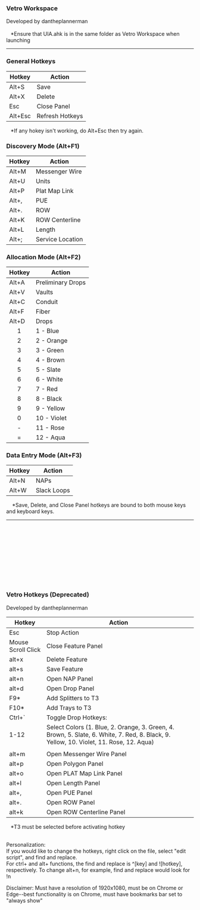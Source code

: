 <h3>Vetro Workspace</h3>
Developed by dantheplannerman
<br>
<br>&nbsp;&nbsp; *Ensure that UIA.ahk is in the same folder as Vetro Workspace when launching

---------------------------------------------------------------------------

### General Hotkeys
| Hotkey  | Action          |
|---------|-----------------|
| Alt+S  | Save            |
| Alt+X   | Delete          |
| Esc     | Close Panel     |
| Alt+Esc | Refresh Hotkeys |

&nbsp;&nbsp; *If any hokey isn't working, do Alt+Esc then try again.
### Discovery Mode (Alt+F1)
| Hotkey  | Action                  |
|---------|-------------------------|
| Alt+M   | Messenger Wire          |
| Alt+U   | Units                   |
| Alt+P   | Plat Map Link           |
| Alt+,   | PUE                     |
| Alt+.   | ROW                     |
| Alt+K   | ROW Centerline          |
| Alt+L   | Length                  |
| Alt+;   | Service Location        |

### Allocation Mode (Alt+F2)
| Hotkey  | Action                 |
|---------|------------------------|
| Alt+A   | Preliminary Drops      |
| Alt+V   | Vaults                 |
| Alt+C   | Conduit                |
| Alt+F   | Fiber                  |
| Alt+D   | Drops                  |
|&nbsp;&nbsp;&nbsp;&nbsp;&nbsp;1         | 1 - Blue             |
|&nbsp;&nbsp;&nbsp;&nbsp;&nbsp;2         | 2 - Orange           |
|&nbsp;&nbsp;&nbsp;&nbsp;&nbsp;3         | 3 - Green            |
|&nbsp;&nbsp;&nbsp;&nbsp;&nbsp;4         | 4 - Brown            |
|&nbsp;&nbsp;&nbsp;&nbsp;&nbsp;5         | 5 - Slate            |
|&nbsp;&nbsp;&nbsp;&nbsp;&nbsp;6         | 6 - White            |
|&nbsp;&nbsp;&nbsp;&nbsp;&nbsp;7         | 7 - Red              |
|&nbsp;&nbsp;&nbsp;&nbsp;&nbsp;8         | 8 - Black            |
|&nbsp;&nbsp;&nbsp;&nbsp;&nbsp;9         | 9 - Yellow           |
|&nbsp;&nbsp;&nbsp;&nbsp;&nbsp;0         | 10 - Violet          |
|&nbsp;&nbsp;&nbsp;&nbsp;&nbsp;-         | 11 - Rose            |
|&nbsp;&nbsp;&nbsp;&nbsp;&nbsp;=         | 12 - Aqua            |

### Data Entry Mode (Alt+F3)
| Hotkey  | Action |
|---------|--------|
| Alt+N   | NAPs   |
| Alt+W   | Slack Loops |


&nbsp;&nbsp;&nbsp; *Save, Delete, and Close Panel hotkeys are bound to both mouse keys and keyboard keys.

---------------------------------------------------------------------------
<br>
<br>
<br>
<br>
<br>
<br>
<br>
<br>
<br>


<h3>Vetro Hotkeys (Deprecated)</h3>
Developed by dantheplannerman

| Hotkey        | Action                                      |
|---------------|---------------------------------------------|
| Esc | Stop Action                                           |
| Mouse Scroll Click | Close Feature Panel                     |
| alt+x        | Delete Feature                              |
| alt+s        | Save Feature                                |
| alt+n         | Open NAP Panel                             |
| alt+d         | Open Drop Panel                            |
| F9*           | Add Splitters to T3                        |
| F10*          | Add Trays to T3                        |
| Ctrl+`        | Toggle Drop Hotkeys:                       |
| 1-12 | Select Colors (1. Blue, 2. Orange, 3. Green, 4. Brown, 5. Slate, 6. White, 7. Red, 8. Black, 9. Yellow, 10. Violet, 11. Rose, 12. Aqua) |
|||
| alt+m | Open Messenger Wire Panel                         |
| alt+p | Open Polygon Panel                         |
| alt+o | Open PLAT Map Link Panel                         |
| alt+l | Open Length Panel                         |
| alt+, | Open PUE Panel                         |
| alt+. | Open ROW Panel                         |
| alt+k | Open ROW Centerline Panel                         |

&nbsp;&nbsp;&nbsp;*T3 must be selected before activating hotkey

<br>Personalization:
<br>If you would like to change the hotkeys, right click on the file, select "edit script", and find and replace.
<br>For ctrl+ and alt+ functions, the find and replace is ^[key] and ![hotkey], respectively. To change alt+n, for example, find and replace would look for !n
<br>
<p>Disclaimer: Must have a resolution of 1920x1080, must be on Chrome or Edge--best functionality is on Chrome, must have bookmarks bar set to "always show"</p>
